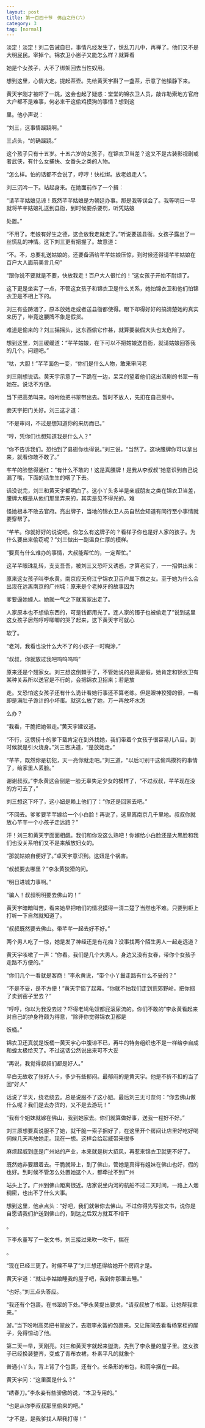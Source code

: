 ```yaml
---
layout: post
title: 第一百四十节　佛山之行(六)
category: 3
tag: [normal]
---
```


淡定！淡定！刘二告诫自巳，事情凡经发生了，慌乱刀儿中，再禅了。他们又不是大明屁民。宰掉个。锦衣卫小崽子又能怎么样？就算看

她是个女孩子，大不了绑架回去当性奴用。

想到这里，心情大定。提起茶壶。先给黄天宇斟了一盏茶，示意了他镇静下来。

黄天宇刚才被吓了一跳，这会也起了疑惑：堂堂的锦衣卫人员，敲诈勒索地方官府大户都不是难事，何必来干这偷鸡摸狗的事情？想到这

里。他小声说：

“刘三，这事情蹊跷啊。”

三点头，“的确蹊跷。”

这个孩子只有十五岁。十五六岁的女孩子，在锦衣卫当差？这又不是古装影视剧或者武侠，有什么女捕快、女番头之类的人物。

“怎么样。怕的话都不会说了，哼哼！快松绑。放老娘走人”。

刘三沉吟一下。站起身来。在她面前作了一个揖：

“请芊芊姑娘见谅！既然芊芊姑娘是为朝廷办事。那是我等误会了。我等明日一早就将芊芊姑娘礼送到县衙，到时候要杀要罚，听凭姑娘

处置。”

“不用了。老娘有好生之德，这会放我走就走了。”听说要送县衙。女孩子露出了一丝慌乱的神情。这下刘三更有把握了。故意道：

“不。不，总要礼送姑娘的。还要备酒给芊芊姑娘压惊，到时候还得请芊芊姑娘在百户大人面前美言几句”

“跟你说不要就是不要，快放我走！百户大人很忙的！”这女孩子开始不耐烦了。

这下更是坐实了一点，不管这女孩子和锦衣卫是什么关系，她怕锦衣卫和他们怕锦衣卫是不相上下的。

刘三有些踌涸了，原本放她走或者送县衙都使得。眼下却得好好的搞清楚她的真实来历了，毕竟这腰牌不象是假货。

难道是偷来的？刘三摇摇头，这东西偷它作甚，就算要装假大头也太危险了。

想到这里，刘三缓缓道：“芊芊姑娘，在下可以不把姑娘送县衙，就请姑娘回答我的几个。问题吧。”

“呔，大胆！”芊芊面色一变，“你们是什么人物，敢来审问老

刘三刚想说话。黄天宇示意了一下跪在一边，呆呆的望着他们这出活剧的书翠一有她在。说话不方便。

当下把高弟叫来。吩咐他把书翠带出去。暂时不放人，先扣在自己房中。

妾天宇把门关好。刘三这才道：

“不是审问，不过是想知道你的来历而已。”

“哼，凭你们也想知道我是什么人？”

“你不告诉我们。恐怕到了县衙你也得说。”刘三说，“当然了。这块腰牌你可以拿出来，就看你敢不敢了。”

芊芊的脸憋得通红：“有什么不敢的！这是真腰牌！是我从李叔叔”她意识到自己说漏了嘴，下面的话生生的咽了下去。

话没说完，刘三和黄天宇都明白了。这小丫头多半是亲戚朋友之类在锦衣卫当差，腰牌大概是从他们那里弄来的，其实是见不得光的。难

怪她根本不敢去官府。亮出牌子，当地的锦衣卫人员自然会知道有同行至小事情就要穿帮了。

“芊芊。你就好好的说说吧。你怎么有这牌子的？看样子你也是好人家的孩子。为什么要出来偷窃呢？”刘三做出一副温良仁厚的模样。

“要真有什么难办的事情，大叔能帮忙的，一定帮忙。”

这芊芊眼珠乱转，支支吾吾，被刘三又恐吓又诱惑，才算老实了，一一招供出来：

原来这女孩子叫李永黄。南京应天府江宁锦衣卫百户属下旗之女。至于她为什么会出现在远离南京的广州城：原来是个老掉牙的故事因为

爹要逼她嫁人。她就一气之下就离家出走了。

人家原本也不想偷东西的，可是钱都用光了。连人家的镯子也被偷走了”说到这里这女孩子居然哼哼唧唧的哭了起来，这下黄天宇可就心

软了。

“老刘，我看也没什么大不了的小孩子一时糊涂，”

“叔叔，你就放过我吧呜呜呜呜”

原来还是个翘家女。刘三想这倒棘手了，不管她说的是真是假，她肯定和锦衣卫有某种关系所以送官是不行的，会把锦衣卫招来；若是放

走。又恐怕这女孩子还有什么诡计看她行事还不算老练。但是眼神狡猾的很，一看即是满肚子诡计的小坏蛋。就这么放了她，万一再放坏水怎

么办？

“我看，干脆把她带走。”黄天宇建议道。

“不行，这愣捞十的爹下载肯定在到外找她，我们带着个女孩子很容易儿八目。到时候就是引火烧身。”刘三否决道，“是放她走。”

“芊芊，既然你是初犯，天一亮你就走吧。”刘三道，“以后可别干这偷鸡摸狗的事情了，给家里人丢脸。”

谢谢叔叔。”李永黄这会倒是一脸无辜失足少女的模样了，“不过叔叔，芊芊现在没的方可去了，”

刘三想这下坏了，这小妞是赖上他们了：“你还是回家去吧。”

“不回去。爹爹要芊芊嫁给一个小白脸！再说了，这里离南京几千里地。叔叔你就放心芊芊一个小孩子走远路？”

汗！刘三和黄天宇面面相觑。我们和你没这么熟吧！你嫁给小白脸还是大黑脸和我们也没关系咱们又不是来解放妇女的。

“那就姑娘自便好了。”卓天宇意识到。这妞是个祸害。

“叔叔要去哪里？”李永黄狡猾的问。

“明日进城力事啊。”

“骗人！叔叔明明要去佛山的！”

黄天宇暗暗叫苦，看来她早把咱们的情况摸得一清二楚了当然也不难。只要到柜上打听一下自然就知道了。

“叔叔既然要去佛山。带芊芊一起去好不好。”

两个男人吃了一惊，她是发了神经还是有花痴？没事找两个陌生男人一起走远道？

黄天宇咳嗽了一声：“你看。我们是几个大男人。身边又没有女眷，带你个女孩子走路不方便的。”

“你们几个一看就是客商！”李永黄说，“带个小丫鬟走路有什么不妥的？”

“不是不妥，是不方便！”黄天宇恼了起幕。“你就不怕我们走到荒郊野岭，把你捆了卖到窑子里去？”

“哼哼，你以为我没去过？吓得老鸠龟奴都屁滚尿流的。你们不敢的”李永黄看起来对自己的护身符颇为得意，“除非你觉得锦衣卫都是

饭桶。”

锦衣卫还真就是饭桶一黄天宇心中腹诽不已，再牛的特务组织也不是一样给李自成和蝗太极给灭了。不过这话公然说出来可不大妥

“再说，我觉得叔叔们都是好人。”

平白无故收了张好人卡，多少有些郁闷。最郁闷的是黄天宇。他是不折不扣的当了回“好人”

话说了半天，绕老绕去。总是说服不了这小妞。最后刘三无可奈何：“你去佛山做什么呢？我们是去办货的，又不是去游玩！”

“我有个姐妹就嫁在佛山，我到她家去。你们就算做好事，送我一程好不好。”

刘三原想要真说服不了她，就干脆一索子捆好了，在这里开个房间让店里好吃好喝伺候几天再放她走。现在一想。这样会给起威带来很多

麻烦起威到底是广州站的产业，本来就是树大招风，再惹来锦衣卫就更不好了。

既然她非要跟着去。干脆就带上，到了佛山，管她是真得有姐妹在佛山也好，假的也好。到时候不管怎么处置她这个人，都牵扯不到广州

站头上了。广州到佛山距离很近。店家说坐内河的航船不过二天时间，一路上人烟稠密，也出不了什么大事。

想到这里，他点点头：“好吧，我们就带你去佛山。不过你得先写张文书，说你是自愿请我们护送到佛山的，到达之后双方就互不相干

。

下李永董写了一张文书，刘三接过来吹一吹干，揣在

。

“现在已经三更了。时候不早了”刘三想还得给她开个房间才是。

黄天宇道：“就让李姑娘睡我的屋子吧，我到你那里去睡。”

“也好。”刘三点头答应。

“我还有个包裹。在书翠的下处。”李永黄提出要求，“请叔叔放了书翠。让她帮我拿来。”

游。”当下吩咐高弟把书翠放了，去取李永簧的包裹来。又让陈同去看看杨掌柜的屋子，免得惊动了他。

第二天一早，天刚亮。刘三和黄天宇就起来盥洗，先到了李永量的屋子里。这女孩子已经换装整齐，变成了青布衣裙，朴素平凡的就象个

普通小丫头，背上背了个包裹，还有个。长条形的布包，和雨伞捆在一起。

黄天宇问：“这里面是什么？”

“绣春刀。”李永妾有些骄傲的说，“本卫专用的。”

“也是从你李叔叔那里偷来的吧。”

“才不是，是我爹找人帮我打得！”